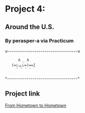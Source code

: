 # Project 4:
## Around the U.S.
### By perasper-a via Practicum 
v------------------------------------v

```
      Λ _ Λ
   (=චᆽච=)==∫
     ˉ ˉ ˉ ˉ 
```

^------------------------------------^
## Project link

[From Hometown to Hometown](https://perasper-a.github.io/web_project_4/)
